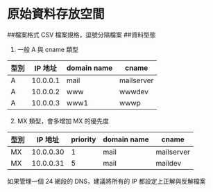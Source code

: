 # 原始資料存放空間
##檔案格式
CSV 檔案規格，逗號分隔檔案
##資料型態
1. 一般 A 與 cname 類型

|型別|IP 地址|domain name|cname|
|---|---|---|---|
|A|10.0.0.1|mail|mailserver|
|A|10.0.0.2|www|wwwdev|
|A|10.0.0.3|www1|wwwp|

2. MX 類型，會多增加 MX 的優先度

|型別|IP 地址|priority|domain name|cname|
|---|---|---|---|---|
|MX|10.0.0.30|1|mail|mailserver|
|MX|10.0.0.31|5|mail|maildev|

如果管理一個 24 網段的 DNS，建議將所有的 IP 都設定上正解與反解檔案

